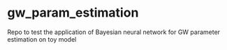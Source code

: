 # gw_param_estimation
Repo to test the application of Bayesian neural network for GW parameter estimation on toy model
